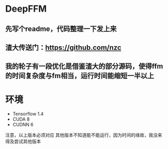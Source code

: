 # DeepFFM
## 先写个readme，代码整理一下发上来
## 渣大传送门：https://github.com/nzc
## 我的轮子有一段优化是借鉴渣大的部分源码，使得ffm的时间复杂度与fm相当，运行时间能缩短一半以上
# 环境
+ Tensorflow 1.4
+ CUDA 8
+ CUDNN 6

注意，以上版本必须对应
其他版本不知道能不能运行，因为时间的缘故，我没来得及尝试其他版本
